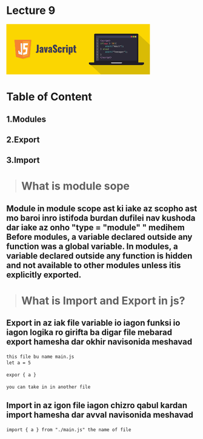 # Lecture 9
![](./%D0%91%D0%B5%D0%B7%20%D0%BD%D0%B0%D0%B7%D0%B2%D0%B0%D0%BD%D0%B8%D1%8F%20(2).png)
# Table of Content
## 1.Modules
## 2.Export
## 3.Import
># What is module sope
## Module in module scope ast ki iake az scopho ast mo baroi inro istifoda burdan dufilei nav kushoda dar iake az onho "type = "module" " medihem  Before modules, a variable declared outside any function was a global variable. In modules, a variable declared outside any function is hidden and not available to other modules unless itis explicitly exported. 
># What is Import and Export in js?
## Export in az iak file variable io iagon funksi io iagon logika ro girifta ba digar file mebarad export hamesha dar okhir navisonida meshavad
```
this file bu name main.js
let a = 5

expor { a }

you can take in in another file
```
## Import in az igon file iagon chizro qabul kardan import hamesha dar avval navisonida meshavad
```
import { a } from "./main.js" the name of file
```
